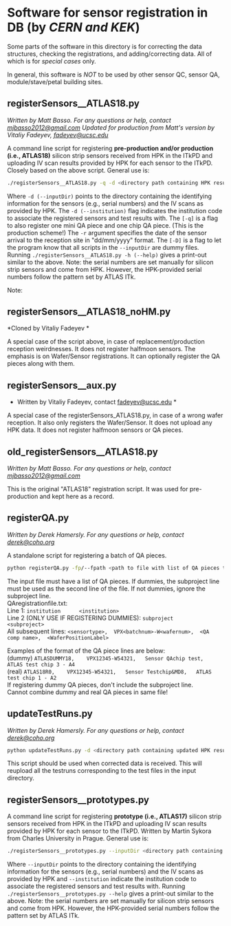 Software for sensor registration in DB (by *CERN and KEK*)
==========================================================

Some parts of the software in this directory is for correcting the data structures, checking the registrations, and adding/correcting data. All of which is for *special cases* only.

In general, this software is *NOT* to be used by other sensor QC, sensor QA, module/stave/petal building sites. 


registerSensors__ATLAS18.py
---------------------------
*Written by Matt Basso. For any questions or help, contact mjbasso2012@gmail.com*
*Updated for production from Matt's version by Vitaliy Fadeyev, fadeyev@ucsc.edu*

A command line script for registering **pre-production and/or production (i.e., ATLAS18)** silicon strip sensors received from HPK in the ITkPD and uploading IV scan results provided by HPK for each sensor to the ITkPD. Closely based on the above script. General use is:

```bash
./registerSensors__ATLAS18.py -q -d <directory path containing HPK results files> -i <institution code to associate the sensors with> -r <arrival date = dd/mm/yyyy> [-D]
```

Where `-d (--inputDir)` points to the directory containing the identifying information for the sensors (e.g., serial numbers) and the IV scans as provided by HPK. The `-d (--institution)` flag indicates the institution code to associate the registered sensors and test results with. The `[-q]` is a flag to also register one mini QA piece and one chip QA piece. (This is the production scheme!) The `-r` argument specifies the date of the sensor arrival to the reception site in "dd/mm/yyyy" format.
The `[-D]` is a flag to let the program know that all scripts in the `--inputDir` are dummy files. Running `./registerSensors__ATLAS18.py -h (--help)` gives a print-out similar to the above. Note: the serial numbers are set manually for silicon strip sensors and come from HPK. However, the HPK-provided serial numbers follow the pattern set by ATLAS ITk.

Note: 


registerSensors__ATLAS18_noHM.py
---------------------------
*Cloned by Vitaliy Fadeyev *

A special case of the script above, in case of replacement/production reception weirdnesses. It does not register halfmoon sensors. The emphasis is on Wafer/Sensor registrations. It can optionally register the QA pieces along with them.


registerSensors__aux.py
---------------------------
* Written by Vitaliy Fadeyev, contact fadeyev@ucsc.edu *

A special case of the registerSensors_ATLAS18.py, in case of a wrong wafer reception. It also only registers the Wafer/Sensor. It does not upload any HPK data. It does not register halfmoon sensors or QA pieces. 


old_registerSensors__ATLAS18.py
---------------------------
*Written by Matt Basso. For any questions or help, contact mjbasso2012@gmail.com*

This is the original "ATLAS18" registration script. It was used for pre-production and kept here as a record.



registerQA.py
---------------------------
*Written by Derek Hamersly. For any questions or help, contact derek@coho.org*

A standalone script for registering a batch of QA pieces. 
```bash
python registerQA.py -fp/--fpath <path to file with list of QA pieces to register>
```

The input file must have a list of QA pieces. If dummies, the subproject line must be used as the second line of the file. If not dummies, ignore the subproject line.  
QAregistrationfile.txt:  
Line 1: `institution      <institution>`  
Line 2 (ONLY USE IF REGISTERING DUMMIES): `subproject       <subproject>`  
All subsequent lines: `<sensortype>,  VPX<batchnum>-W<wafernum>,  <QA comp name>,  <WaferPositionLabel>`  

Examples of the format of the QA piece lines are below:  
(dummy) `ATLASDUMMY18,    VPX12345-W54321,   Sensor QAchip test,   ATLAS test chip 3 - A4`  
(real) `ATLAS18R0,    VPX12345-W54321,   Sensor Testchip&MD8,   ATLAS test chip 1 - A2`  
If registering dummy QA pieces, don't include the subproject line.  
Cannot combine dummy and real QA pieces in same file!  


updateTestRuns.py
----------------------------------------
*Written by Derek Hamersly. For any questions or help, contact derek@coho.org*

```bash 
python updateTestRuns.py -d <directory path containing updated HPK results files> -i <institution> [-D]
```

This script should be used when corrected data is received. This will reupload all the testruns corresponding to the test files in the input directory.  


registerSensors__prototypes.py
------------------------------

A command line script for registering **prototype (i.e., ATLAS17)** silicon strip sensors received from HPK in the ITkPD and uploading IV scan results provided by HPK for each sensor to the ITkPD. Written by Martin Sykora from Charles University in Prague. General use is:

```bash
./registerSensors__prototypes.py --inputDir <directory path containing HPK results files> --institution <institution code to associate the sensors with>
```

Where `--inputDir` points to the directory containing the identifying information for the sensors (e.g., serial numbers) and the IV scans as provided by HPK and `--institution` indicate the institution code to associate the registered sensors and test results with. Running `./registerSensors__prototypes.py --help` gives a print-out similar to the above. Note: the serial numbers are set manually for silicon strip sensors and come from HPK. However, the HPK-provided serial numbers follow the pattern set by ATLAS ITk.


